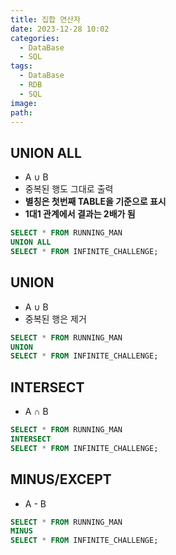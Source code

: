 ```yaml
---
title: 집합 연산자
date: 2023-12-28 10:02
categories:
  - DataBase
  - SQL
tags:
  - DataBase
  - RDB
  - SQL
image: 
path:
---
```

## UNION ALL
- A ∪ B
- 중복된 행도 그대로 출력
- **별칭은 첫번째 TABLE을 기준으로 표시**
- **1대1 관계에서 결과는 2배가 됨**

```sql
SELECT * FROM RUNNING_MAN
UNION ALL
SELECT * FROM INFINITE_CHALLENGE;
```

## UNION
- A ∪ B
- 중복된 행은 제거

```sql
SELECT * FROM RUNNING_MAN
UNION
SELECT * FROM INFINITE_CHALLENGE;
```

## INTERSECT
- A ∩ B

```sql
SELECT * FROM RUNNING_MAN
INTERSECT
SELECT * FROM INFINITE_CHALLENGE;
```

## MINUS/EXCEPT
- A - B

```sql
SELECT * FROM RUNNING_MAN
MINUS
SELECT * FROM INFINITE_CHALLENGE;
```